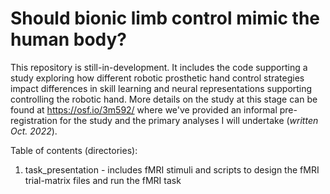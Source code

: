 # Should bionic limb control mimic the human body?

This repository is still-in-development. It includes the code supporting a study exploring how different robotic prosthetic hand control strategies impact differences in skill learning and neural representations supporting controlling the robotic hand. More details on the study at this stage can be found at https://osf.io/3m592/ where we've provided an informal pre-registration for the study and the primary analyses I will undertake (*written Oct. 2022*).

Table of contents (directories):

1. task_presentation - includes fMRI stimuli and scripts to design the fMRI trial-matrix files and run the fMRI task
